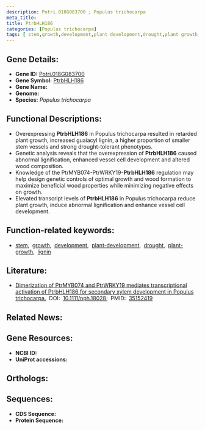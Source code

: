 ```yaml
---
description: Potri.018G083700 ; Populus trichocarpa
meta_title:
title: PtrbHLH186
categories: [Populus trichocarpa]
tags: [ stem,growth,development,plant development,drought,plant growth,lignin ]
---
```


## Gene Details:
- **Gene ID:** [Potri.018G083700]()
- **Gene Symbol:** <u>PtrbHLH186</u>
- **Gene Name:** 
- **Genome:** []()
- **Species:** *Populus trichocarpa*

## Functional Descriptions:
   - Overexpressing **PtrbHLH186** in Populus trichocarpa resulted in retarded plant growth, increased guaiacyl lignin, a higher proportion of smaller stem vessels and strong drought-tolerant phenotypes.
   - Genetic analysis reveals that the overexpression of **PtrbHLH186** caused abnormal lignification, enhanced vessel cell development and altered wood composition.
   - Knowledge of the PtrMYB074-PtrWRKY19-**PtrbHLH186** regulation may help design genetic controls of optimal growth and wood formation to maximize beneficial wood properties while minimizing negative effects on growth.
   - Elevated transcript levels of **PtrbHLH186** in Populus trichocarpa reduce plant growth, induce abnormal lignification and enhance vessel cell development.

## Function-related keywords:
   - [stem](/tags/stem/),&nbsp;&nbsp;[growth](/tags/growth/),&nbsp;&nbsp;[development](/tags/development/),&nbsp;&nbsp;[plant-development](/tags/plant-development/),&nbsp;&nbsp;[drought](/tags/drought/),&nbsp;&nbsp;[plant-growth](/tags/plant-growth/),&nbsp;&nbsp;[lignin](/tags/lignin/)

## Literature:
   - [Dimerization of PtrMYB074 and PtrWRKY19 mediates transcriptional activation of PtrbHLH186 for secondary xylem development in Populus trichocarpa.](https://doi.org/10.1111/nph.18028)&nbsp;&nbsp;DOI:&nbsp;&nbsp;[10.1111/nph.18028](https://doi.org/10.1111/nph.18028);&nbsp;&nbsp;PMID:&nbsp;&nbsp;[35152419](https://pubmed.ncbi.nlm.nih.gov/35152419/)

## Related News:

## Gene Resources:
- **NCBI ID:**  [](https://www.ncbi.nlm.nih.gov/gene/?term=)
- **UniProt accessions:**  [](https://www.uniprot.org/uniprotkb//entry)

## Orthologs:

## Sequences:
- **CDS Sequence:**
- **Protein Sequence:**

